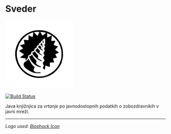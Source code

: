 # Sveder

![Logo](logo.png)

[![Build Status](https://travis-ci.com/Glusk/sveder.svg?branch=master)](https://travis-ci.com/Glusk/sveder)

Java knjižnjica za *vrtanje* po javnodostopnih podatkih o zobozdravnikih v
javni mreži.

---

*Logo used: <a href="https://vectorified.com/bioshock-icon">Bioshock Icon</a>*